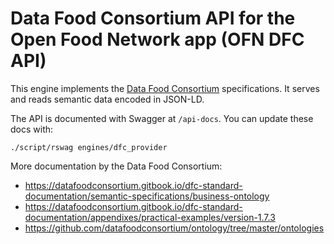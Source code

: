 # Data Food Consortium API for the Open Food Network app (OFN DFC API)

This engine implements the [Data Food Consortium] specifications. It serves and
reads semantic data encoded in JSON-LD.

The API is documented with Swagger at `/api-docs`. You can update these docs
with:

```
./script/rswag engines/dfc_provider
```

More documentation by the Data Food Consortium:

* https://datafoodconsortium.gitbook.io/dfc-standard-documentation/semantic-specifications/business-ontology
* https://datafoodconsortium.gitbook.io/dfc-standard-documentation/appendixes/practical-examples/version-1.7.3
* https://github.com/datafoodconsortium/ontology/tree/master/ontologies

[Data Food Consortium]: https://github.com/datafoodconsortium
